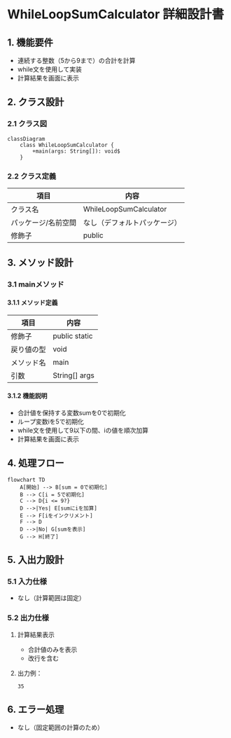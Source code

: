 # WhileLoopSumCalculator 詳細設計書

## 1. 機能要件

- 連続する整数（5から9まで）の合計を計算
- while文を使用して実装
- 計算結果を画面に表示

## 2. クラス設計

### 2.1 クラス図

```mermaid
classDiagram
    class WhileLoopSumCalculator {
        +main(args: String[]): void$
    }
```

### 2.2 クラス定義

| 項目 | 内容 |
|------|------|
| クラス名 | WhileLoopSumCalculator |
| パッケージ/名前空間 | なし（デフォルトパッケージ） |
| 修飾子 | public |

## 3. メソッド設計

### 3.1 mainメソッド

#### 3.1.1 メソッド定義

| 項目 | 内容 |
|------|------|
| 修飾子 | public static |
| 戻り値の型 | void |
| メソッド名 | main |
| 引数 | String[] args |

#### 3.1.2 機能説明

- 合計値を保持する変数sumを0で初期化
- ループ変数iを5で初期化
- while文を使用して9以下の間、iの値を順次加算
- 計算結果を画面に表示

## 4. 処理フロー

```mermaid
flowchart TD
    A[開始] --> B[sum = 0で初期化]
    B --> C[i = 5で初期化]
    C --> D{i <= 9?}
    D -->|Yes| E[sumにiを加算]
    E --> F[iをインクリメント]
    F --> D
    D -->|No| G[sumを表示]
    G --> H[終了]
```

## 5. 入出力設計

### 5.1 入力仕様

- なし（計算範囲は固定）

### 5.2 出力仕様

1. 計算結果表示
   - 合計値のみを表示
   - 改行を含む

1. 出力例：

   ```text
   35
   ```

## 6. エラー処理

- なし（固定範囲の計算のため）
